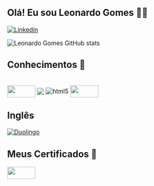 ## Olá! Eu sou Leonardo Gomes 👋🏼


[![Linkedin](https://img.shields.io/badge/LinkedIn-0077B5?style=for-the-badge&logo=linkedin&logoColor=white)](https://www.linkedin.com/in/leonardo-gomes-52550b174/)

![Leonardo Gomes GitHub stats](https://github-readme-stats.vercel.app/api?username=Leeogmz&show_icons=true&theme=radical)

</div>

## Conhecimentos 📖

<div style="display: inline_block"><br/>
  
  <img align="center" src = "https://velog.velcdn.com/images/ygh7687/post/d4b830e8-f879-41ca-a35b-8489f4fd63ab/sql.png" width="65" height = "28" > 
  <img align="center" src = "https://img.shields.io/badge/Python-3776AB?style=for-the-badge&logo=python&logoColor=white" >
  <img align="center" alt="html5" src="https://img.shields.io/badge/Microsoft_Excel-217346?style=for-the-badge&logo=microsoft-excel&logoColor=white" >
  <img <img align="center" src="https://datascientest.com/es/wp-content/uploads/sites/7/2020/10/power-bi-logo-1.jpg" width="65" height = "28"></a>

</div>

## Inglês

[![Duolingo](https://img.shields.io/badge/Duolingo-58CC02?style=for-the-badge&logo=Duolingo&logoColor=white)](https://www.duolingo.com/profile/Leeo.gmz)

</div>

## Meus Certificados 📜
<a href="[https://cursos.alura.com.br/user/leonardo-gomes15](https://cursos.alura.com.br/user/leonardo-gomes15/fullCertificate/3a132e8868f1edda0156e004520e1d83)">
  <img src="https://avatars.githubusercontent.com/u/4975968?s=200&v=4" width="65" height = "28">
</a>
